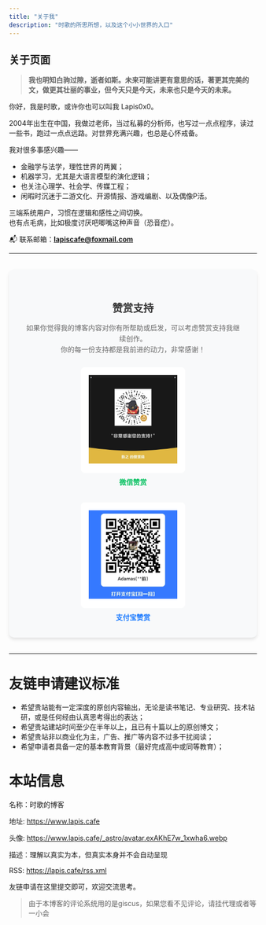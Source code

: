 ```yaml
---
title: "关于我"
description: "时歌的所思所想，以及这个小小世界的入口"
---
```


## **关于页面**

> **我也明知白驹过隙，逝者如斯。未来可能讲更有意思的话，著更其完美的文，做更其壮丽的事业，但今天只是今天，未来也只是今天的未来。**

你好，我是时歌，或许你也可以叫我 Lapis0x0。

2004年出生在中国，我做过老师，当过私募的分析师，也写过一点点程序，读过一些书，跑过一点点远路。对世界充满兴趣，也总是心怀戒备。

我对很多事感兴趣——

- 金融学与法学，理性世界的两翼；
- 机器学习，尤其是大语言模型的演化逻辑；
- 也关注心理学、社会学、传媒工程；
- 闲暇时沉迷于二游文化、开源情报、游戏编剧、以及偶像P活。

三端系统用户，习惯在逻辑和感性之间切换。  
也有点毛病，比如极度讨厌吧唧嘴这种声音（恐音症）。

📬 联系邮箱：[**lapiscafe@foxmail.com**](mailto:lapiscafe@foxmail.com)

---

<div class="appreciation-container" style="text-align: center; margin: 2rem auto; padding: 2rem; border-radius: 10px; background-color: #f8f9fa; max-width: 650px; box-shadow: 0 4px 6px rgba(0,0,0,0.1);">
  <h2 style="color: #333; margin-bottom: 1rem;">赞赏支持</h2>
  <p style="color: #666; margin-bottom: 1.5rem; line-height: 1.6;">
    如果你觉得我的博客内容对你有所帮助或启发，可以考虑赞赏支持我继续创作。<br>
    你的每一份支持都是我前进的动力，非常感谢！
  </p>
  <div class="qrcode-container" style="display: flex; justify-content: center; gap: 2rem; flex-wrap: wrap;">
    <div class="qrcode-item" style="text-align: center;">
      <div style="background-color: #fff; padding: 1rem; border-radius: 8px; display: inline-block; margin-bottom: 0.5rem;">
        <!-- 替换为你的微信赞赏码图片链接 -->
        <img src="/public/images/vote/weixin.jpg" alt="微信赞赏码" style="width: 180px; height: 180px;">
      </div>
      <p style="margin: 0; color: #07c160; font-weight: bold;">微信赞赏</p>
    </div>
    <div class="qrcode-item" style="text-align: center;">
      <div style="background-color: #fff; padding: 1rem; border-radius: 8px; display: inline-block; margin-bottom: 0.5rem;">
        <!-- 替换为你的支付宝赞赏码图片链接 -->
        <img src="/public/images/vote/zhifubao.jpg" alt="支付宝赞赏码" style="width: 180px; height: 180px;">
      </div>
      <p style="margin: 0; color: #1677ff; font-weight: bold;">支付宝赞赏</p>
    </div>
  </div>
</div>

---

# 友链申请建议标准

- 希望贵站能有一定深度的原创内容输出，无论是读书笔记、专业研究、技术钻研，或是任何经由认真思考得出的表达；
- 希望贵站建站时间至少在半年以上，且已有十篇以上的原创博文；
- 希望贵站非以商业化为主，广告、推广等内容不过多干扰阅读；
- 希望申请者具备一定的基本教育背景（最好完成高中或同等教育）；

# 本站信息

名称：时歌的博客

地址: https://www.lapis.cafe

头像: https://www.lapis.cafe/_astro/avatar.exAKhE7w_1xwha6.webp

描述：理解以真实为本，但真实本身并不会自动呈现

RSS: https://lapis.cafe/rss.xml

友链申请在这里提交即可，欢迎交流思考。
> 由于本博客的评论系统用的是giscus，如果您看不见评论，请挂代理或者等一小会